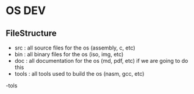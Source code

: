 # OS DEV

## FileStructure
- src : all source files for the os (assembly, c, etc)
- bin : all binary files for the os (iso, img, etc)
- doc : all documentation for the os (md, pdf, etc) if we are going to do this
- tools : all tools used to build the os (nasm, gcc, etc)

-tols
